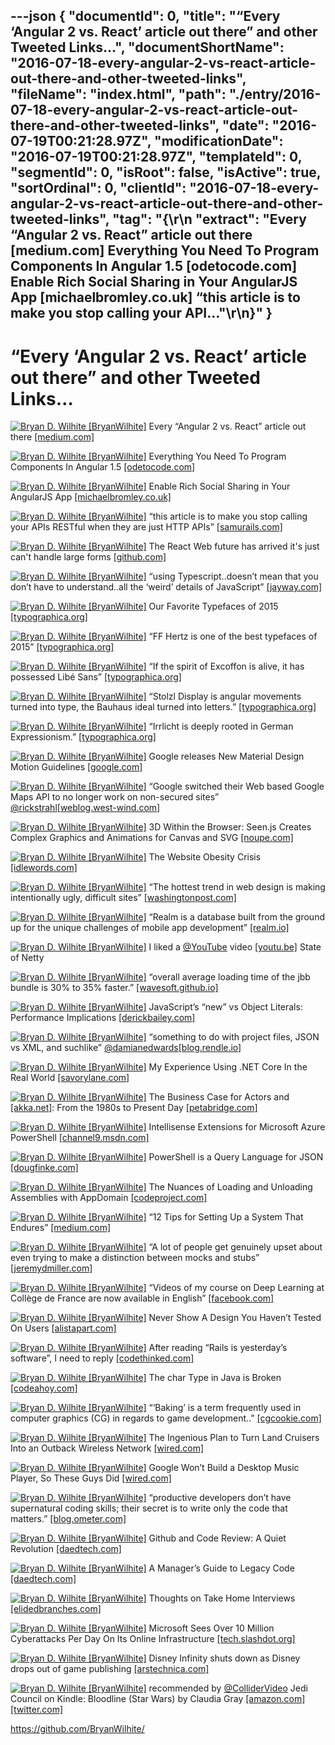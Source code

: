 ---json
{
  "documentId": 0,
  "title": "“Every ‘Angular 2 vs. React’ article out there” and other Tweeted Links…",
  "documentShortName": "2016-07-18-every-angular-2-vs-react-article-out-there-and-other-tweeted-links",
  "fileName": "index.html",
  "path": "./entry/2016-07-18-every-angular-2-vs-react-article-out-there-and-other-tweeted-links",
  "date": "2016-07-19T00:21:28.97Z",
  "modificationDate": "2016-07-19T00:21:28.97Z",
  "templateId": 0,
  "segmentId": 0,
  "isRoot": false,
  "isActive": true,
  "sortOrdinal": 0,
  "clientId": "2016-07-18-every-angular-2-vs-react-article-out-there-and-other-tweeted-links",
  "tag": "{\r\n  \"extract\": \"Every “Angular 2 vs. React” article out there [medium.com] Everything You Need To Program Components In Angular 1.5 [odetocode.com] Enable Rich Social Sharing in Your AngularJS App [michaelbromley.co.uk] “this article is to make you stop calling your API...\"\r\n}"
}
---

# “Every ‘Angular 2 vs. React’ article out there” and other Tweeted Links…

[<img alt="Bryan D. Wilhite [BryanWilhite]" src="https://songhay.blob.core.windows.net/shared-social-twitter/BryanWilhite.jpeg">](http://songhayblog.azurewebsites.net/ "Bryan D. Wilhite [BryanWilhite]") Every “Angular 2 vs. React” article out there [[medium.com]](https://medium.com/@urigo/every-angular-2-vs-react-article-out-there-cfd4f557be9b)

[<img alt="Bryan D. Wilhite [BryanWilhite]" src="https://songhay.blob.core.windows.net/shared-social-twitter/BryanWilhite.jpeg">](http://songhayblog.azurewebsites.net/ "Bryan D. Wilhite [BryanWilhite]") Everything You Need To Program Components In Angular 1.5 [[odetocode.com]](http://odetocode.com/blogs/scott/archive/2016/05/12/everything-you-need-to-program-components-in-angular-1-5.aspx)

[<img alt="Bryan D. Wilhite [BryanWilhite]" src="https://songhay.blob.core.windows.net/shared-social-twitter/BryanWilhite.jpeg">](http://songhayblog.azurewebsites.net/ "Bryan D. Wilhite [BryanWilhite]") Enable Rich Social Sharing in Your AngularJS App [[michaelbromley.co.uk]](http://www.michaelbromley.co.uk/blog/171/enable-rich-social-sharing-in-your-angularjs-app)

[<img alt="Bryan D. Wilhite [BryanWilhite]" src="https://songhay.blob.core.windows.net/shared-social-twitter/BryanWilhite.jpeg">](http://songhayblog.azurewebsites.net/ "Bryan D. Wilhite [BryanWilhite]") “this article is to make you stop calling your APIs RESTful when they are just HTTP APIs” [[samurails.com]](https://samurails.com/web-api/calling-your-web-api-restful-youre-doing-it-wrong/)

[<img alt="Bryan D. Wilhite [BryanWilhite]" src="https://songhay.blob.core.windows.net/shared-social-twitter/BryanWilhite.jpeg">](http://songhayblog.azurewebsites.net/ "Bryan D. Wilhite [BryanWilhite]") The React Web future has arrived it's just can't handle large forms [[github.com]](https://github.com/erikras/redux-form/issues/529)

[<img alt="Bryan D. Wilhite [BryanWilhite]" src="https://songhay.blob.core.windows.net/shared-social-twitter/BryanWilhite.jpeg">](http://songhayblog.azurewebsites.net/ "Bryan D. Wilhite [BryanWilhite]") “using Typescript..doesn’t mean that you don’t have to understand..all the ‘weird’ details of JavaScript” [[jayway.com]](https://www.jayway.com/2016/05/06/typescript-web-and-the-illusive-type-safety-advantage/)

[<img alt="Bryan D. Wilhite [BryanWilhite]" src="https://songhay.blob.core.windows.net/shared-social-twitter/BryanWilhite.jpeg">](http://songhayblog.azurewebsites.net/ "Bryan D. Wilhite [BryanWilhite]") Our Favorite Typefaces of 2015 [[typographica.org]](http://typographica.org/features/our-favorite-typefaces-of-2015/)

[<img alt="Bryan D. Wilhite [BryanWilhite]" src="https://songhay.blob.core.windows.net/shared-social-twitter/BryanWilhite.jpeg">](http://songhayblog.azurewebsites.net/ "Bryan D. Wilhite [BryanWilhite]") “FF Hertz is one of the best typefaces of 2015” [[typographica.org]](http://typographica.org/typeface-reviews/ff-hertz/)

[<img alt="Bryan D. Wilhite [BryanWilhite]" src="https://songhay.blob.core.windows.net/shared-social-twitter/BryanWilhite.jpeg">](http://songhayblog.azurewebsites.net/ "Bryan D. Wilhite [BryanWilhite]") “If the spirit of Excoffon is alive, it has possessed Libé Sans” [[typographica.org]](http://typographica.org/typeface-reviews/libe/)

[<img alt="Bryan D. Wilhite [BryanWilhite]" src="https://songhay.blob.core.windows.net/shared-social-twitter/BryanWilhite.jpeg">](http://songhayblog.azurewebsites.net/ "Bryan D. Wilhite [BryanWilhite]") “Stolzl Display is angular movements turned into type, the Bauhaus ideal turned into letters.” [[typographica.org]](http://typographica.org/classification/sans-serif/stolzl-display/)

[<img alt="Bryan D. Wilhite [BryanWilhite]" src="https://songhay.blob.core.windows.net/shared-social-twitter/BryanWilhite.jpeg">](http://songhayblog.azurewebsites.net/ "Bryan D. Wilhite [BryanWilhite]") “Irrlicht is deeply rooted in German Expressionism.” [[typographica.org]](http://typographica.org/typeface-reviews/irrlicht/)

[<img alt="Bryan D. Wilhite [BryanWilhite]" src="https://songhay.blob.core.windows.net/shared-social-twitter/BryanWilhite.jpeg">](http://songhayblog.azurewebsites.net/ "Bryan D. Wilhite [BryanWilhite]") Google releases New Material Design Motion Guidelines [[google.com]](https://www.google.com/design/spec/motion/material-motion.html)

[<img alt="Bryan D. Wilhite [BryanWilhite]" src="https://songhay.blob.core.windows.net/shared-social-twitter/BryanWilhite.jpeg">](http://songhayblog.azurewebsites.net/ "Bryan D. Wilhite [BryanWilhite]") “Google switched their Web based Google Maps API to no longer work on non-secured sites” [@rickstrahl](http://twitter.com/rickstrahl)[[weblog.west-wind.com]](http://weblog.west-wind.com/posts/2016/May/09/Getting-motivated-to-move-to-to-SSL-and-HTTPS)

[<img alt="Bryan D. Wilhite [BryanWilhite]" src="https://songhay.blob.core.windows.net/shared-social-twitter/BryanWilhite.jpeg">](http://songhayblog.azurewebsites.net/ "Bryan D. Wilhite [BryanWilhite]") 3D Within the Browser: Seen.js Creates Complex Graphics and Animations for Canvas and SVG [[noupe.com]](http://www.noupe.com/development/3d-seenjs-97491.html)

[<img alt="Bryan D. Wilhite [BryanWilhite]" src="https://songhay.blob.core.windows.net/shared-social-twitter/BryanWilhite.jpeg">](http://songhayblog.azurewebsites.net/ "Bryan D. Wilhite [BryanWilhite]") The Website Obesity Crisis [[idlewords.com]](http://idlewords.com/talks/website_obesity.htm#crisis)

[<img alt="Bryan D. Wilhite [BryanWilhite]" src="https://songhay.blob.core.windows.net/shared-social-twitter/BryanWilhite.jpeg">](http://songhayblog.azurewebsites.net/ "Bryan D. Wilhite [BryanWilhite]") “The hottest trend in web design is making intentionally ugly, difficult sites” [[washingtonpost.com]](https://www.washingtonpost.com/news/the-intersect/wp/2016/05/09/the-hottest-trend-in-web-design-is-intentionally-ugly-unusable-sites/)

[<img alt="Bryan D. Wilhite [BryanWilhite]" src="https://songhay.blob.core.windows.net/shared-social-twitter/BryanWilhite.jpeg">](http://songhayblog.azurewebsites.net/ "Bryan D. Wilhite [BryanWilhite]") “Realm is a database built from the ground up for the unique challenges of mobile app development” [[realm.io]](https://realm.io/news/introducing-realm-xamarin/)

[<img alt="Bryan D. Wilhite [BryanWilhite]" src="https://songhay.blob.core.windows.net/shared-social-twitter/BryanWilhite.jpeg">](http://songhayblog.azurewebsites.net/ "Bryan D. Wilhite [BryanWilhite]") I liked a [@YouTube](http://twitter.com/YouTube) video [[youtu.be]](http://youtu.be/0aoeSsKarc8?a) State of Netty

[<img alt="Bryan D. Wilhite [BryanWilhite]" src="https://songhay.blob.core.windows.net/shared-social-twitter/BryanWilhite.jpeg">](http://songhayblog.azurewebsites.net/ "Bryan D. Wilhite [BryanWilhite]") “overall average loading time of the jbb bundle is 30% to 35% faster.” [[wavesoft.github.io]](http://wavesoft.github.io/make-your-javascript-resources-loade-30-percent-faster)

[<img alt="Bryan D. Wilhite [BryanWilhite]" src="https://songhay.blob.core.windows.net/shared-social-twitter/BryanWilhite.jpeg">](http://songhayblog.azurewebsites.net/ "Bryan D. Wilhite [BryanWilhite]") JavaScript’s “new” vs Object Literals: Performance Implications [[derickbailey.com]](http://derickbailey.com/2016/05/06/javascripts-new-vs-object-literals-performance-implications/)

[<img alt="Bryan D. Wilhite [BryanWilhite]" src="https://songhay.blob.core.windows.net/shared-social-twitter/BryanWilhite.jpeg">](http://songhayblog.azurewebsites.net/ "Bryan D. Wilhite [BryanWilhite]") “something to do with project files, JSON vs XML, and suchlike” [@damianedwards](http://twitter.com/damianedwards)[[blog.rendle.io]](https://blog.rendle.io/thoughts-on-project-files/)

[<img alt="Bryan D. Wilhite [BryanWilhite]" src="https://songhay.blob.core.windows.net/shared-social-twitter/BryanWilhite.jpeg">](http://songhayblog.azurewebsites.net/ "Bryan D. Wilhite [BryanWilhite]") My Experience Using .NET Core In the Real World [[savorylane.com]](http://savorylane.com/blog/post/my_experience_on_clrcore)

[<img alt="Bryan D. Wilhite [BryanWilhite]" src="https://songhay.blob.core.windows.net/shared-social-twitter/BryanWilhite.jpeg">](http://songhayblog.azurewebsites.net/ "Bryan D. Wilhite [BryanWilhite]") The Business Case for Actors and [[akka.net]](http://Akka.NET): From the 1980s to Present Day [[petabridge.com]](https://petabridge.com/blog/akkadotnet-business-case/)

[<img alt="Bryan D. Wilhite [BryanWilhite]" src="https://songhay.blob.core.windows.net/shared-social-twitter/BryanWilhite.jpeg">](http://songhayblog.azurewebsites.net/ "Bryan D. Wilhite [BryanWilhite]") Intellisense Extensions for Microsoft Azure PowerShell [[channel9.msdn.com]](https://channel9.msdn.com/Blogs/trevor-cloud/azureext)

[<img alt="Bryan D. Wilhite [BryanWilhite]" src="https://songhay.blob.core.windows.net/shared-social-twitter/BryanWilhite.jpeg">](http://songhayblog.azurewebsites.net/ "Bryan D. Wilhite [BryanWilhite]") PowerShell is a Query Language for JSON [[dougfinke.com]](http://dougfinke.com/blog/powershell-is-a-query-language-for-json/)

[<img alt="Bryan D. Wilhite [BryanWilhite]" src="https://songhay.blob.core.windows.net/shared-social-twitter/BryanWilhite.jpeg">](http://songhayblog.azurewebsites.net/ "Bryan D. Wilhite [BryanWilhite]") The Nuances of Loading and Unloading Assemblies with AppDomain [[codeproject.com]](http://www.codeproject.com/Articles/1091726/The-Nuances-of-Loading-and-Unloading-Assemblies-wi)

[<img alt="Bryan D. Wilhite [BryanWilhite]" src="https://songhay.blob.core.windows.net/shared-social-twitter/BryanWilhite.jpeg">](http://songhayblog.azurewebsites.net/ "Bryan D. Wilhite [BryanWilhite]") “12 Tips for Setting Up a System That Endures” [[medium.com]](https://medium.com/eightshapes-llc/buttons-in-design-systems-eac3acf7e23)

[<img alt="Bryan D. Wilhite [BryanWilhite]" src="https://songhay.blob.core.windows.net/shared-social-twitter/BryanWilhite.jpeg">](http://songhayblog.azurewebsites.net/ "Bryan D. Wilhite [BryanWilhite]") “A lot of people get genuinely upset about even trying to make a distinction between mocks and stubs” [[jeremydmiller.com]](https://jeremydmiller.com/2016/05/05/using-mocks-or-stubs-revisited/)

[<img alt="Bryan D. Wilhite [BryanWilhite]" src="https://songhay.blob.core.windows.net/shared-social-twitter/BryanWilhite.jpeg">](http://songhayblog.azurewebsites.net/ "Bryan D. Wilhite [BryanWilhite]") “Videos of my course on Deep Learning at Collège de France are now available in English” [[facebook.com]](https://www.facebook.com/yann.lecun/posts/10153552121952143)

[<img alt="Bryan D. Wilhite [BryanWilhite]" src="https://songhay.blob.core.windows.net/shared-social-twitter/BryanWilhite.jpeg">](http://songhayblog.azurewebsites.net/ "Bryan D. Wilhite [BryanWilhite]") Never Show A Design You Haven’t Tested On Users [[alistapart.com]](http://alistapart.com/article/never-show-a-design-you-havent-tested-on-users)

[<img alt="Bryan D. Wilhite [BryanWilhite]" src="https://songhay.blob.core.windows.net/shared-social-twitter/BryanWilhite.jpeg">](http://songhayblog.azurewebsites.net/ "Bryan D. Wilhite [BryanWilhite]") After reading “Rails is yesterday’s software”, I need to reply [[codethinked.com]](http://www.codethinked.com/it-takes-all-kinds)

[<img alt="Bryan D. Wilhite [BryanWilhite]" src="https://songhay.blob.core.windows.net/shared-social-twitter/BryanWilhite.jpeg">](http://songhayblog.azurewebsites.net/ "Bryan D. Wilhite [BryanWilhite]") The char Type in Java is Broken [[codeahoy.com]](http://codeahoy.com/2016/05/08/the-char-type-in-java-is-broken/)

[<img alt="Bryan D. Wilhite [BryanWilhite]" src="https://songhay.blob.core.windows.net/shared-social-twitter/BryanWilhite.jpeg">](http://songhayblog.azurewebsites.net/ "Bryan D. Wilhite [BryanWilhite]") “‘Baking’ is a term frequently used in computer graphics (CG) in regards to game development..” [[cgcookie.com]](https://cgcookie.com/2016/05/03/big-idea-baking/?ref=3)

[<img alt="Bryan D. Wilhite [BryanWilhite]" src="https://songhay.blob.core.windows.net/shared-social-twitter/BryanWilhite.jpeg">](http://songhayblog.azurewebsites.net/ "Bryan D. Wilhite [BryanWilhite]") The Ingenious Plan to Turn Land Cruisers Into an Outback Wireless Network [[wired.com]](http://www.wired.com/2016/05/ingenious-plan-turn-land-cruisers-outback-wireless-network/)

[<img alt="Bryan D. Wilhite [BryanWilhite]" src="https://songhay.blob.core.windows.net/shared-social-twitter/BryanWilhite.jpeg">](http://songhayblog.azurewebsites.net/ "Bryan D. Wilhite [BryanWilhite]") Google Won’t Build a Desktop Music Player, So These Guys Did [[wired.com]](http://www.wired.com/2016/05/google-play-music-desktop-radiant-player-gpmdp/)

[<img alt="Bryan D. Wilhite [BryanWilhite]" src="https://songhay.blob.core.windows.net/shared-social-twitter/BryanWilhite.jpeg">](http://songhayblog.azurewebsites.net/ "Bryan D. Wilhite [BryanWilhite]") “productive developers don’t have supernatural coding skills; their secret is to write only the code that matters.” [[blog.ometer.com]](http://blog.ometer.com/2016/05/04/professional-corner-cutting/)

[<img alt="Bryan D. Wilhite [BryanWilhite]" src="https://songhay.blob.core.windows.net/shared-social-twitter/BryanWilhite.jpeg">](http://songhayblog.azurewebsites.net/ "Bryan D. Wilhite [BryanWilhite]") Github and Code Review: A Quiet Revolution [[daedtech.com]](http://www.daedtech.com/github-code-review-quiet-revolution/)

[<img alt="Bryan D. Wilhite [BryanWilhite]" src="https://songhay.blob.core.windows.net/shared-social-twitter/BryanWilhite.jpeg">](http://songhayblog.azurewebsites.net/ "Bryan D. Wilhite [BryanWilhite]") A Manager’s Guide to Legacy Code [[daedtech.com]](http://www.daedtech.com/a-managers-guide-to-legacy-code/)

[<img alt="Bryan D. Wilhite [BryanWilhite]" src="https://songhay.blob.core.windows.net/shared-social-twitter/BryanWilhite.jpeg">](http://songhayblog.azurewebsites.net/ "Bryan D. Wilhite [BryanWilhite]") Thoughts on Take Home Interviews [[elidedbranches.com]](http://www.elidedbranches.com/2016/05/brief-thoughts-on-take-home-interviews.html)

[<img alt="Bryan D. Wilhite [BryanWilhite]" src="https://songhay.blob.core.windows.net/shared-social-twitter/BryanWilhite.jpeg">](http://songhayblog.azurewebsites.net/ "Bryan D. Wilhite [BryanWilhite]") Microsoft Sees Over 10 Million Cyberattacks Per Day On Its Online Infrastructure [[tech.slashdot.org]](https://tech.slashdot.org/story/16/05/07/0024202/microsoft-sees-over-10-million-cyberattacks-per-day-on-its-online-infrastructure)

[<img alt="Bryan D. Wilhite [BryanWilhite]" src="https://songhay.blob.core.windows.net/shared-social-twitter/BryanWilhite.jpeg">](http://songhayblog.azurewebsites.net/ "Bryan D. Wilhite [BryanWilhite]") Disney Infinity shuts down as Disney drops out of game publishing [[arstechnica.com]](http://arstechnica.com/gaming/2016/05/disney-infinity-shuts-down-as-disney-drops-out-of-game-publishing/)

[<img alt="Bryan D. Wilhite [BryanWilhite]" src="https://songhay.blob.core.windows.net/shared-social-twitter/BryanWilhite.jpeg">](http://songhayblog.azurewebsites.net/ "Bryan D. Wilhite [BryanWilhite]") recommended by [@ColliderVideo](http://twitter.com/ColliderVideo) Jedi Council on Kindle: Bloodline (Star Wars) by Claudia Gray [[amazon.com]](http://www.amazon.com/Bloodline-Star-Wars-Claudia-Gray-ebook/dp/B00Z3G1VU4%3FSubscriptionId%3D1SW6D7X6ZXXR92KVX0G2%26tag%3Dthekintespacec00%26linkCode%3Dxm2%26camp%3D2025%26creative%3D165953%26creativeASIN%3DB00Z3G1VU4)[[twitter.com]](http://twitter.com/BryanWilhite/status/728457100599271424/photo/1)

<https://github.com/BryanWilhite/>
